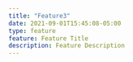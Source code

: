 ```yaml
---
title: "Feature3"
date: 2021-09-01T15:45:08-05:00
type: feature
feature: Feature Title
description: Feature Description
---
```

